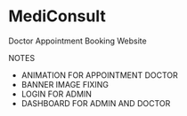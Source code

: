 # MediConsult
 Doctor Appointment Booking Website


NOTES

*   ANIMATION FOR APPOINTMENT DOCTOR
*	BANNER IMAGE FIXING
*	LOGIN FOR ADMIN
*	DASHBOARD FOR ADMIN AND DOCTOR